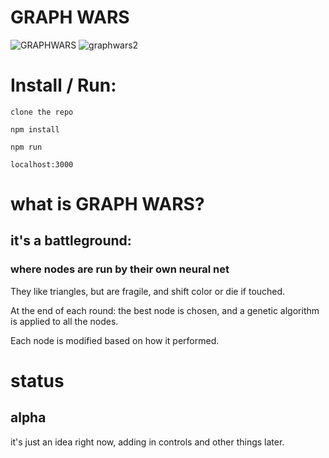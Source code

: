 # GRAPH WARS
![GRAPHWARS](https://user-images.githubusercontent.com/49083558/150477821-2b5d8e0e-a88c-452a-b61f-d87f00ca9cd4.png)
![graphwars2](https://user-images.githubusercontent.com/49083558/150478049-0078141d-23db-4eb7-8bae-3bda4e7b21a4.png)

# Install / Run:
```
clone the repo

npm install

npm run

localhost:3000
```

# what is GRAPH WARS?

## it's a battleground:

### where nodes are run by their own neural net

They like triangles, but are fragile, and shift color or die if touched.

At the end of each round: the best node is chosen, and a genetic algorithm is applied to all the nodes.

Each node is modified based on how it performed.

# status
## alpha
it's just an idea right now, adding in controls and other things later.

